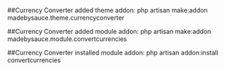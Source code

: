 ##Currency Converter added theme addon:
php artisan make:addon madebysauce.theme.currencyconverter

##Currency Converter added module addon:
php artisan make:addon madebysauce.module.convertcurrencies

##Currency Converter installed module addon:
php artisan addon:install convertcurrencies

